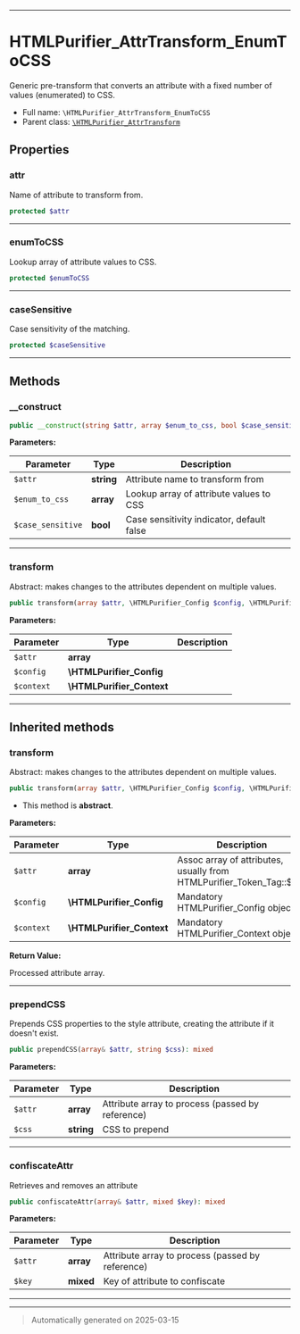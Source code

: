 ***

# HTMLPurifier_AttrTransform_EnumToCSS

Generic pre-transform that converts an attribute with a fixed number of
values (enumerated) to CSS.



* Full name: `\HTMLPurifier_AttrTransform_EnumToCSS`
* Parent class: [`\HTMLPurifier_AttrTransform`](./HTMLPurifier_AttrTransform.md)



## Properties


### attr

Name of attribute to transform from.

```php
protected $attr
```






***

### enumToCSS

Lookup array of attribute values to CSS.

```php
protected $enumToCSS
```






***

### caseSensitive

Case sensitivity of the matching.

```php
protected $caseSensitive
```






***

## Methods


### __construct



```php
public __construct(string $attr, array $enum_to_css, bool $case_sensitive = false): mixed
```








**Parameters:**

| Parameter | Type | Description |
|-----------|------|-------------|
| `$attr` | **string** | Attribute name to transform from |
| `$enum_to_css` | **array** | Lookup array of attribute values to CSS |
| `$case_sensitive` | **bool** | Case sensitivity indicator, default false |





***

### transform

Abstract: makes changes to the attributes dependent on multiple values.

```php
public transform(array $attr, \HTMLPurifier_Config $config, \HTMLPurifier_Context $context): array
```








**Parameters:**

| Parameter | Type | Description |
|-----------|------|-------------|
| `$attr` | **array** |  |
| `$config` | **\HTMLPurifier_Config** |  |
| `$context` | **\HTMLPurifier_Context** |  |





***


## Inherited methods


### transform

Abstract: makes changes to the attributes dependent on multiple values.

```php
public transform(array $attr, \HTMLPurifier_Config $config, \HTMLPurifier_Context $context): array
```




* This method is **abstract**.



**Parameters:**

| Parameter | Type | Description |
|-----------|------|-------------|
| `$attr` | **array** | Assoc array of attributes, usually from<br />HTMLPurifier_Token_Tag::$attr |
| `$config` | **\HTMLPurifier_Config** | Mandatory HTMLPurifier_Config object. |
| `$context` | **\HTMLPurifier_Context** | Mandatory HTMLPurifier_Context object |


**Return Value:**

Processed attribute array.




***

### prependCSS

Prepends CSS properties to the style attribute, creating the
attribute if it doesn't exist.

```php
public prependCSS(array& $attr, string $css): mixed
```








**Parameters:**

| Parameter | Type | Description |
|-----------|------|-------------|
| `$attr` | **array** | Attribute array to process (passed by reference) |
| `$css` | **string** | CSS to prepend |





***

### confiscateAttr

Retrieves and removes an attribute

```php
public confiscateAttr(array& $attr, mixed $key): mixed
```








**Parameters:**

| Parameter | Type | Description |
|-----------|------|-------------|
| `$attr` | **array** | Attribute array to process (passed by reference) |
| `$key` | **mixed** | Key of attribute to confiscate |





***


***
> Automatically generated on 2025-03-15
